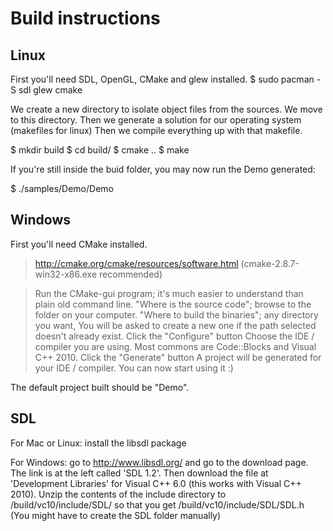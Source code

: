 Build instructions
==================

Linux
---
First you'll need SDL, OpenGL, CMake and glew installed.
$ sudo pacman -S sdl glew cmake

We create a new directory to isolate object files from the sources.
We move to this directory.
Then we generate a solution for our operating system (makefiles for linux)
Then we compile everything up with that makefile.

$ mkdir build
$ cd build/
$ cmake ..
$ make

If you're still inside the buid folder, you may now run the Demo generated:

$ ./samples/Demo/Demo

Windows
---
First you'll need CMake installed.
> http://cmake.org/cmake/resources/software.html
(cmake-2.8.7-win32-x86.exe recommended)

> Run the CMake-gui program; it's much easier to understand than plain old command line.
"Where is the source code"; browse to the folder on your computer.
"Where to build the binaries"; any directory you want, You will be asked to create a new one if the path selected doesn't already exist.
> Click the "Configure" button
Choose the IDE / compiler you are using. Most commons are Code::Blocks and Visual C++ 2010.
> Click the "Generate" button
A project will be generated for your IDE / compiler. You can now start using it :)

The default project built should be "Demo".

SDL
---
For Mac or Linux: install the libsdl package

For Windows: go to http://www.libsdl.org/ and go to the download page. The link is at the left called 'SDL 1.2'.
Then download the file at 'Development Libraries' for Visual C++ 6.0 (this works with Visual C++ 2010).
Unzip the contents of the include directory to /build/vc10/include/SDL/ so that you get /build/vc10/include/SDL/SDL.h
(You might have to create the SDL folder manually)
